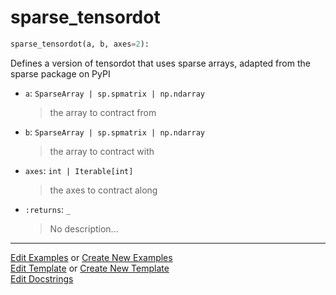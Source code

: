 # <a id="McUtils.Numputils.Sparse.sparse_tensordot">sparse_tensordot</a>

```python
sparse_tensordot(a, b, axes=2): 
```
Defines a version of tensordot that uses sparse arrays, adapted from the sparse package on PyPI
- `a`: `SparseArray | sp.spmatrix | np.ndarray`
    >the array to contract from
- `b`: `SparseArray | sp.spmatrix | np.ndarray`
    >the array to contract with
- `axes`: `int | Iterable[int]`
    >the axes to contract along
- `:returns`: `_`
    >No description... 




___

[Edit Examples](https://github.com/McCoyGroup/McUtils/edit/edit/ci/examples/McUtils/Numputils/Sparse/sparse_tensordot.md) or 
[Create New Examples](https://github.com/McCoyGroup/McUtils/new/edit/?filename=ci/examples/McUtils/Numputils/Sparse/sparse_tensordot.md) <br/>
[Edit Template](https://github.com/McCoyGroup/McUtils/edit/edit/ci/docs/McUtils/Numputils/Sparse/sparse_tensordot.md) or 
[Create New Template](https://github.com/McCoyGroup/McUtils/new/edit/?filename=ci/docs/templates/McUtils/Numputils/Sparse/sparse_tensordot.md) <br/>
[Edit Docstrings](https://github.com/McCoyGroup/McUtils/edit/edit/McUtils/Numputils/Sparse.py?message=Update%20Docs)